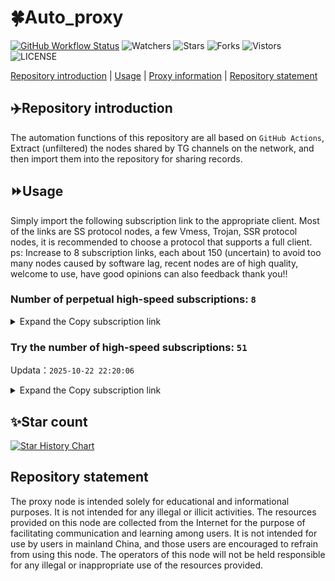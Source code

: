 # 🍀Auto_proxy
[![GitHub Workflow Status](https://img.shields.io/github/actions/workflow/status/PangTouY00/Auto_proxy/main.yml?branch=main)](https://github.com/PangTouY00/Auto_proxy/actions/workflows/main.yml?branch=main) 
![Watchers](https://img.shields.io/github/watchers/w1770946466/Auto_proxy) ![Stars](https://img.shields.io/github/stars/PangTouY00/Auto_proxy) ![Forks](https://img.shields.io/github/forks/w1770946466/Auto_proxy) ![Vistors](https://visitor-badge.laobi.icu/badge?page_id=PangTouY00.Auto_proxy) ![LICENSE](https://img.shields.io/badge/license-CC%20BY--SA%204.0-green.svg)

[Repository introduction](https://github.com/PangTouY00/Auto_proxy#Repositoryintroduction) | [Usage](https://github.com/PangTouY00/Auto_proxy#Usage) | [Proxy information](https://github.com/PangTouY00/Auto_proxy#Proxyinformation) | [Repository statement](https://github.com/PangTouY00/Auto_proxy#Repositorystatement)

## ✈️Repository introduction
The automation functions of this repository are all based on `GitHub Actions`,
Extract (unfiltered) the nodes shared by TG channels on the network, and then import them into the repository for sharing records.

## ⏩Usage
Simply import the following subscription link to the appropriate client. Most of the links are SS protocol nodes, a few Vmess, Trojan, SSR protocol nodes, it is recommended to choose a protocol that supports a full client.
ps: Increase to 8 subscription links, each about 150 (uncertain) to avoid too many nodes caused by software lag, recent nodes are of high quality, welcome to use, have good opinions can also feedback thank you!!

### Number of perpetual high-speed subscriptions: `8`

<details>
  <summary>Expand the Copy subscription link</summary>

  
- [Multiprotocol Base64 encoding](https://raw.githubusercontent.com/PangTouY00/Auto_proxy/main/Long_term_subscription1)
`https://raw.githubusercontent.com/PangTouY00/Auto_proxy/main/Long_term_subscription_num`
`Total number of merge nodes: 294`

- [Multiprotocol Base64 encoding](https://raw.githubusercontent.com/PangTouY00/Auto_proxy/main/Long_term_subscription1)
`https://raw.githubusercontent.com/PangTouY00/Auto_proxy/main/Long_term_subscription1`
`Total number of merge nodes: 37`

- [Multiprotocol Base64 encoding](https://raw.githubusercontent.com/PangTouY00/Auto_proxy/main/Long_term_subscription2)
`https://raw.githubusercontent.com/PangTouY00/Auto_proxy/main/Long_term_subscription2`
`Total number of merge nodes: 37`

- [Multiprotocol Base64 encoding](https://raw.githubusercontent.com/PangTouY00/Auto_proxy/main/Long_term_subscription3)
`https://raw.githubusercontent.com/PangTouY00/Auto_proxy/main/Long_term_subscription3`
`Total number of merge nodes: 37`

- [Multiprotocol Base64 encoding](https://raw.githubusercontent.com/PangTouY00/Auto_proxy/main/Long_term_subscription4)
`https://raw.githubusercontent.com/PangTouY00/Auto_proxy/main/Long_term_subscription4`
`Total number of merge nodes: 37`

- [Multiprotocol Base64 encoding](https://raw.githubusercontent.comPangTouY00/Auto_proxy/main/Long_term_subscription5)
`https://raw.githubusercontent.com/PangTouY00/Auto_proxy/main/Long_term_subscription5`
`Total number of merge nodes: 37`

- [Multiprotocol Base64 encoding](https://raw.githubusercontent.com/PangTouY00/Auto_proxy/main/Long_term_subscription6)
`https://raw.githubusercontent.com/PangTouY00/Auto_proxy/main/Long_term_subscription6`
`Total number of merge nodes: 37`

- [Multiprotocol Base64 encoding](https://raw.githubusercontent.com/PangTouY00/Auto_proxy/main/Long_term_subscription7)
`https://raw.githubusercontent.com/PangTouY00/Auto_proxy/main/Long_term_subscription7`
`Total number of merge nodes: 37`

- [Multiprotocol Base64 encoding](https://raw.githubusercontent.com/PangTouY00/Auto_proxy/main/Long_term_subscription8)
`https://raw.githubusercontent.com/PangTouY00/Auto_proxy/main/Long_term_subscription8`
`Total number of merge nodes: 35`

- [Clash subscription](https://raw.githubusercontent.com/PangTouY00/Auto_proxy/main/Long_term_subscription2.yaml)
`https://raw.githubusercontent.com/PangTouY00/Auto_proxy/main/Long_term_subscription1.yaml`


- [Clash subscription](https://raw.githubusercontent.com/PangTouY00/Auto_proxy/main/Long_term_subscription2.yaml)
`https://raw.githubusercontent.com/PangTouY00/Auto_proxy/main/Long_term_subscription2.yaml`


- [Clash subscription](https://raw.githubusercontent.com/PangTouY00/Auto_proxy/main/Long_term_subscription3.yaml)
`https://raw.githubusercontent.com/PangTouY00/Auto_proxy/main/Long_term_subscription3.yaml`
  
</details>

### Try the number of high-speed subscriptions: `51`
Updata：`2025-10-22 22:20:06`


<details>
  <summary>Expand the Copy subscription link</summary>  












































































































































































































































































































































































































































































































































































































































































































































































































































































































































































































































































































































































































































































































































































































































































































































































































































































































































































































































































































































































































































































































































































































































































































































































































































































































































































































































































































































































































































































































































































































































































































































































































































































































































































































































































































































































































































































































































































































































































































































































































































































































































































































































































































































































































































































































































































































































































































































































































































































































































































































































































































































































































































































































































































































































































































































































































































































































































































































































































































































































































































































































































































































































































































































































































































































































































































































































































































































































































































































































































































































































































































































































































































































































































































































































































































































































































































































































































































































































































































































































































































































































































































































































































































































































































































































































































































































































































































































































































































































































































































































































































































































































































































































































































































































































































































































































































































































































































































































































































































































































































































































































































































































































































































































































































































































































































































































































































































































































































































































































































































































































































































































































































































































































































































































































































































































































































































































































































































































































































































































































































































































































































































































































































































































































































































































































































































































































































































































































































































































































































































































































































































































































































































































































































































































































































































































































































































































































































































































































































































































































































































































































































































































































































































































































































































































































































































































































































































































































































































































































































































































































































































































































































































































































































































































































































































































































































































































































































































































































































































































































































































































































































































































































































































































































































































































































































































































































































































































































































































































































































































































































































































































































































































































































































































































































































































































































































































































































































































































































































































































































































































































































































































































































































































































































































































































































































































































































































































































































































































































































































































































































































































































































































































































































































































































































































































































































































































































































































































































































































































































































































































































































































































































































































































































































































































































































































































































































































































































































































































































































































































































































































































































































































































































































































































































































































































































































































































































































































































































































































































































































































































































































































































































































































































































































































































































































































































































































































































































































































































































































































































































































































































































































































































































































































































































































































































































































































































































































































































































































































































































































































































































































































































































































































































































































































































































































































































































































































































































































































































































































































































































































































































































































































































































































































































































































































































































































































































































































































































































































































































































































































































































































































































































































































































































































































































































































>Trial subscription：
`https://dyhaha.xxssx.cn/api/v1/client/subscribe?token=2c40c148aa6c120ea517d1a28ecd26c6`




>Trial subscription：
`https://dashuai.us/api/v1/client/subscribe?token=0a367a7ba051363d8ad4ff108d0dfac3`




>Trial subscription：
`https://sufujia.top/api/v1/client/subscribe?token=dd1399fc01c3c656c97b3d64fd78ae52`




>Trial subscription：
`https://xyjs1.sbs/api/v1/client/subscribe?token=4ef6f4eac3822b1ad7a29254b29a12e8`




>Trial subscription：
`https://cfvpn.com/api/v1/client/subscribe?token=2b75db539979ea30bc9f40ad8eb56937`




>Trial subscription：
`https://yywhale.com/api/v1/client/subscribe?token=66709f1a1246973bee7ed7168dd2bdca`




>Trial subscription：
`https://a.404300.xyz/api/v1/client/subscribe?token=c65e99e1b9d721209c22e200eb97c233`




>Trial subscription：
`https://www.ch000zy.com/api/v1/client/subscribe?token=e51918cd6d3546c35a823fe2c6e733db`




>Trial subscription：
`https://a.mayi520.shop/api/v1/client/subscribe?token=ae839e0c98113a364bfc378b2f096fc6`




>Trial subscription：
`https://www.56idc.news/api/v1/client/subscribe?token=3c908951a0edffe81c9bb406819e0467`




>Trial subscription：
`https://best.nxxbbf.com/api/v1/client/subscribe?token=d932f8a9a1261452744ad0fc349ad056`




>Trial subscription：
`https://poiuytrewq.yxt999.cn/api/v1/client/subscribe?token=73aa0ddd79565e661505534d0854a53f`




>Trial subscription：
`https://ylccloud.top/api/v1/client/subscribe?token=a21a5d231b817abfc2573b9d5dbeeac5`




>Trial subscription：
`https://old-v2b.linkedton.com/api/v1/client/subscribe?token=fbbe5d61f95fa3421b52fbf29d2dacfb`




>Trial subscription：
`https://slianvpn.com/api/v1/client/subscribe?token=2839156d1f59646bd170c61dd32732b8`




>Trial subscription：
`https://tsxspace.com/api/v1/client/subscribe?token=6a5af0b49c6275e7c872c6eca3b1f2be`




>Trial subscription：
`https://jshaha.xxttx.cn/api/v1/client/subscribe?token=81721d9044c0c8b656ed00de501d645b`




>Trial subscription：
`https://xyhaha.xxttx.cn/api/v1/client/subscribe?token=f4c6ea2f0eff2340561cecd1405d4f21`




>Trial subscription：
`https://dyhaha.xxttx.cn/api/v1/client/subscribe?token=977c7f860dbc047677576052e6b95550`




>Trial subscription：
`https://hjhaha.xxssx.cn/api/v1/client/subscribe?token=3515b913598a9ffde7be1a91ac129d9b`




>Trial subscription：
`https://pro.xmyidc.com/api/v1/client/subscribe?token=ae677f92649b6c6fe5a9a1b0705761cb`




>Trial subscription：
`https://go.yueyun.de/api/v1/client/subscribe?token=1db7aecb82ec040597c0c754d3c75712`




>Trial subscription：
`http://xxxxyyyy.njdjjxjbcbw.icu/api/v1/client/subscribe?token=c2d7c11ce612d4836353fae769be02ea`




>Trial subscription：
`https://xxx.yxt999.cn/api/v1/client/subscribe?token=21955dacb9f1c74066143114a44f899c`




>Trial subscription：
`https://x2b.eans.top/api/v1/client/subscribe?token=39f7adab6b569d141f2abb2f66ba08f0`




>Trial subscription：
`https://jshaha.xxssx.cn/api/v1/client/subscribe?token=93b7c217bbf9e5873a6e860a0e89113b`




>Trial subscription：
`https://gods2.dashicn.buzz/api/v1/client/subscribe?token=e00e607d247d1db3e2a45114bfd273a3`




>Trial subscription：
`https://vaamx.louwangzhiyu.online/api/v1/client/subscribe?token=61fbbe9967ae01ce982a7df060effd92`




>Trial subscription：
`https://dctcc.louwangzhiyu.shop/api/v1/client/subscribe?token=f523e791e5fe49022eb77a5ecda4c572`




>Trial subscription：
`http://107.173.31.17/api/v1/client/subscribe?token=ea22338dcdbbe5833a8faac03f6d4bf7`




>Trial subscription：
`https://gods1.dashicn.buzz/api/v1/client/subscribe?token=9fe5d83050be53f037e729f09adb1d57`




>Trial subscription：
`https://hjxixi003.xxuux.cn/api/v1/client/subscribe?token=8b26b4a77be9427bf2c78f6bf11bedbe`




>Trial subscription：
`https://multiserver.multiserveradelshoop.com/api/v1/client/subscribe?token=819b4ff83d9cceca10a9d4c661d832b1`




>Trial subscription：
`https://dyxixi001.xxssx.cn/api/v1/client/subscribe?token=b404b008f59eee53dd60dc746d920ca4`




>Trial subscription：
`https://fs.v2rayse.com/share/20251022/ip9hv7cp52.txt`




>Trial subscription：
`https://56idc.news/api/v1/client/subscribe?token=464abafced8702090ae615ef1347de91`




>Trial subscription：
`https://gods3.dashicn.buzz/api/v1/client/subscribe?token=582de3af7afd7e097521dd177d245bdb`




>Trial subscription：
`https://huojian4.top/api/v1/client/subscribe?token=f1446601044bcc5dd1029908c6557ce5`




>Trial subscription：
`https://kingfisher.top/api/v1/client/subscribe?token=8e6291d342ea8999beed53a8e2c11ec8`




>Trial subscription：
`https://xixixi003.hjsbssbsbsbsbs.sbs/api/v1/client/subscribe?token=6ca2daca9ffe0e436ed23b407338ae16`




>Trial subscription：
`https://syhaha.xxssx.cn/api/v1/client/subscribe?token=b76156caba6779aa9fad3d6714215021`




>Trial subscription：
`https://syhaha.xxttx.cn/api/v1/client/subscribe?token=0f04ec76ed49079c99718c6b3d30fce2`




>Trial subscription：
`https://www.louwangzhiyu.org/api/v1/client/subscribe?token=d218e12d61e7802974a945cbe82de765`




>Trial subscription：
`https://v2.heiu.me/api/v1/client/subscribe?token=1dda7bccd91463ffcf6fbeb733f88aab`




>Trial subscription：
`https://tizi8.top/api/v1/client/subscribe?token=6ec19695040ad6cbdab02d69753cb494`




>Trial subscription：
`https://gods4.dashicn.buzz/api/v1/client/subscribe?token=c662e78f82ea49a1e15d05f2702a74e8`




>Trial subscription：
`https://slianvpn.top/api/v1/client/subscribe?token=c47e0956ec67eb8952363afae01fc8eb`




>Trial subscription：
`https://xyjs1.buzz/api/v1/client/subscribe?token=7e10ce21feda456fd7e19c791d8b7e59`




>Trial subscription：
`https://xbd.iftballs.com/api/v1/client/subscribe?token=d3219b405bfe5bd9d261e199d2dc5348`




>Trial subscription：
`https://hjxixi002.xxttx.cn/api/v1/client/subscribe?token=da1e9d0ef446b555814ab8920931e69a`




>Trial subscription：
`https://dl.vfkum.website/api/v1/client/subscribe?token=bc9cedb97358e91d8d09662326bd9b50`



</details>

## ✨Star count
[![Star History Chart](https://api.star-history.com/svg?repos=PangTouY00/Auto_proxy&type=Date)](https://star-history.com/#w1770946466/Auto_proxy&Date)



## Repository statement
The proxy node is intended solely for educational and informational purposes. It is not intended for any illegal or illicit activities. The resources provided on this node are collected from the Internet for the purpose of facilitating communication and learning among users. It is not intended for use by users in mainland China, and those users are encouraged to refrain from using this node. The operators of this node will not be held responsible for any illegal or inappropriate use of the resources provided.
